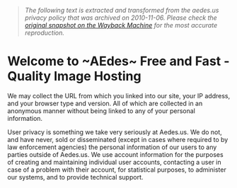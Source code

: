 > *The following text is extracted and transformed from the aedes.us privacy policy that was archived on 2010-11-06. Please check the [original snapshot on the Wayback Machine](https://web.archive.org/web/20101106222841id_/http%3A//www.aedes.us/privacy.php) for the most accurate reproduction.*

# Welcome to ~AEdes~ Free and Fast - Quality Image Hosting

We may collect the URL from which you linked into our site, your IP address, and your browser type and version. All of which are collected in an anonymous manner without being linked to any of your personal information. 

User privacy is something we take very seriously at Aedes.us. We do not, and have never, sold or disseminated (except in cases where required to by law enforcement agencies) the personal information of our users to any parties outside of Aedes.us. We use account information for the purposes of creating and maintaining individual user accounts, contacting a user in case of a problem with their account, for statistical purposes, to administer our systems, and to provide technical support. 
